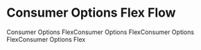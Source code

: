 # Consumer Options Flex Flow

Consumer Options FlexConsumer Options FlexConsumer Options FlexConsumer Options Flex

